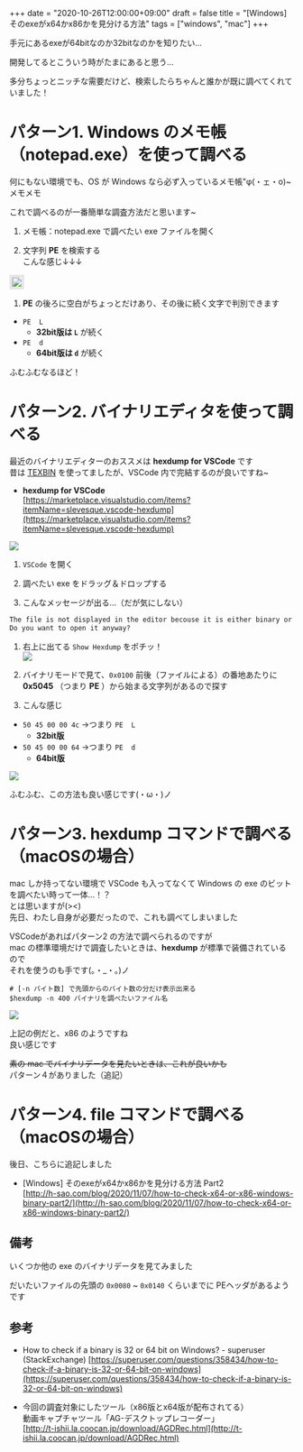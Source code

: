 +++
date = "2020-10-26T12:00:00+09:00"
draft = false
title = "[Windows] そのexeがx64かx86かを見分ける方法"
tags = ["windows", "mac"]
+++

手元にあるexeが64bitなのか32bitなのかを知りたい…

開発してるとこういう時がたまにあると思う…

多分ちょっとニッチな需要だけど、検索したらちゃんと誰かが既に調べてくれていました！


# パターン1. Windows のメモ帳（notepad.exe）を使って調べる

何にもない環境でも、OS が Windows なら必ず入っているメモ帳"φ(・ェ・o)~メモメモ

これで調べるのが一番簡単な調査方法だと思います~

1. メモ帳：notepad.exe で調べたい exe ファイルを開く

1. 文字列 **PE** を検索する  
こんな感じ↓↓↓  
<img src="/pic/How-to-check-x64-or-x86-windows-binary_00.png" style="border:solid 5px #e6e6e6"/>

1. **PE** の後ろに空白がちょっとだけあり、その後に続く文字で判別できます  

- `PE  L`
  - **32bit版は `L`** が続く
- `PE  d`
  - **64bit版は `d`** が続く

ふむふむなるほど！

# パターン2. バイナリエディタを使って調べる

最近のバイナリエディターのおススメは **hexdump for VSCode** です  
昔は [TEXBIN](http://www.net3-tv.net/~m-tsuchy/tsuchy/dlpage.htm) を使ってましたが、VSCode 内で完結するのが良いですね~

- **hexdump for VSCode**  
[https://marketplace.visualstudio.com/items?itemName=slevesque.vscode-hexdump](https://marketplace.visualstudio.com/items?itemName=slevesque.vscode-hexdump)

![](/pic/How-to-check-x64-or-x86-windows-binary_01.png)  

1. `VSCode` を開く

1. 調べたい exe をドラッグ＆ドロップする

1. こんなメッセージが出る…（だが気にしない）  
```xml
The file is not displayed in the editor becouse it is either binary or users an unsupported eext encoding.
Do you want to open it anyway?
```

1. 右上に出てる `Show Hexdump` をポチッ！  
![](/pic/How-to-check-x64-or-x86-windows-binary_02.png)  

1. バイナリモードで見て、`0x0100` 前後（ファイルによる）の番地あたりに  
**0x5045** （つまり **PE** ）から始まる文字列があるので探す

1. こんな感じ

- `50 45 00 00 4c` →つまり `PE  L`
  - **32bit版**
- `50 45 00 00 64` →つまり `PE  d`
  - **64bit版**

![](/pic/How-to-check-x64-or-x86-windows-binary_03.png)  

ふむふむ、この方法も良い感じです(・ω・)ノ

# パターン3. hexdump コマンドで調べる（macOSの場合）

mac しか持ってない環境で VSCode も入ってなくて Windows の exe のビットを調べたい時って一体…！？  
とは思いますが(><)  
先日、わたし自身が必要だったので、これも調べてしまいました  

VSCodeがあればパターン2 の方法で調べられるのですが  
mac の標準環境だけで調査したいときは、**hexdump** が標準で装備されているので  
それを使うのも手です(。・_・。)ノ

```
# [-n バイト数] で先頭からのバイト数の分だけ表示出来る
$hexdump -n 400 バイナリを調べたいファイル名
```

![](/pic/How-to-check-x64-or-x86-windows-binary_04.png)  

上記の例だと、x86 のようですね  
良い感じです

~~素の mac でバイナリデータを見たいときは、これが良いかも~~  
パターン４がありました（追記）

# パターン4. file コマンドで調べる（macOSの場合）

後日、こちらに追記しました

- [Windows] そのexeがx64かx86かを見分ける方法 Part2  
[http://h-sao.com/blog/2020/11/07/how-to-check-x64-or-x86-windows-binary-part2/](http://h-sao.com/blog/2020/11/07/how-to-check-x64-or-x86-windows-binary-part2/)

## 備考

いくつか他の exe のバイナリデータを見てみました

だいたいファイルの先頭の `0x0080` ~ `0x0140` くらいまでに PEヘッダがあるようです

## 参考

- How to check if a binary is 32 or 64 bit on Windows? - superuser (StackExchange)
[https://superuser.com/questions/358434/how-to-check-if-a-binary-is-32-or-64-bit-on-windows](https://superuser.com/questions/358434/how-to-check-if-a-binary-is-32-or-64-bit-on-windows)

- 今回の調査対象にしたツール（x86版とx64版が配布されてる）  
動画キャプチャツール「AG-デスクトップレコーダー」  
[http://t-ishii.la.coocan.jp/download/AGDRec.html](http://t-ishii.la.coocan.jp/download/AGDRec.html)
